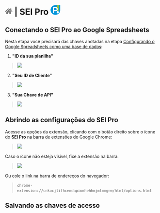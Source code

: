# [![Home](../img/home.png)](../) |  SEI Pro ![Icone](../img/icon-32.png)

## Conectando o SEI Pro ao Google Spreadsheets

Nesta etapa você precisará das chaves anotadas na etapa [Configurando o Google Spreadsheets como uma base de dados](./pages/BASEDADOS.md):

1. **"ID da sua planilha"**
>  <img src="https://github.com/pedrohsoaresadv/sei-pro/raw/master/img/tela-basedados3.png" data-canonical-src="https://github.com/pedrohsoaresadv/sei-pro/raw/master/img/tela-basedados3.png" width="927"/>

2. **"Seu ID de Cliente"**
>  <img src="https://github.com/pedrohsoaresadv/sei-pro/raw/master/img/tela-basedados15.png" data-canonical-src="https://github.com/pedrohsoaresadv/sei-pro/raw/master/img/tela-basedados15.png" width="494"/>

3. **"Sua Chave de API"**
>  <img src="https://github.com/pedrohsoaresadv/sei-pro/raw/master/img/tela-basedados17.png" data-canonical-src="https://github.com/pedrohsoaresadv/sei-pro/raw/master/img/tela-basedados17.png" width="515"/>

## Abrindo as configurações do SEI Pro

Acesse as opções da extensão, clicando com o botão direito sobre o ícone do **SEI Pro** na barra de extensões do Google Chrome:

>  <img src="https://github.com/pedrohsoaresadv/sei-pro/raw/master/img/tela-seisheets.png" data-canonical-src="https://github.com/pedrohsoaresadv/sei-pro/raw/master/img/tela-seisheets.png" width="490"/>

Caso o ícone não esteja visível, fixe a extensão na barra.

>  <img src="https://github.com/pedrohsoaresadv/sei-pro/raw/master/img/tela-seisheets2.png" data-canonical-src="https://github.com/pedrohsoaresadv/sei-pro/raw/master/img/tela-seisheets2.png" width="473"/>

Ou cole o link na barra de endereços do navegador:

> `chrome-extension://cnkocjlifhcemdapiomhehhmjmlmmgem/html/options.html`

## Salvando as chaves de acesso


